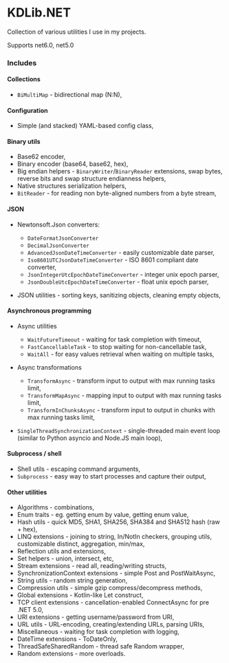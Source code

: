 KDLib.NET
======

Collection of various utilities I use in my projects.

Supports net6.0, net5.0

### Includes

#### Collections

* `BiMultiMap` - bidirectional map (N:N),

#### Configuration

* Simple (and stacked) YAML-based config class,

#### Binary utils

* Base62 encoder,
* Binary encoder (base64, base62, hex),
* Big endian helpers - `BinaryWriter`/`BinaryReader` extensions, swap bytes, reverse bits and swap structure endianness helpers,
* Native structures serialization helpers,
* `BitReader` - for reading non byte-aligned numbers from a byte stream,

#### JSON

* Newtonsoft.Json converters:
  * `DateFormatJsonConverter`
  * `DecimalJsonConverter`
  * `AdvancedJsonDateTimeConverter` - easily customizable date parser,
  * `Iso8601UTCJsonDateTimeConverter` - ISO 8601 compliant date converter,
  * `JsonIntegerUtcEpochDateTimeConverter` - integer unix epoch parser,
  * `JsonDoubleUtcEpochDateTimeConverter` - float unix epoch parser,


* JSON utilities - sorting keys, sanitizing objects, cleaning empty objects,

#### Asynchronous programming

* Async utilities
  * `WaitFutureTimeout` - waiting for task completion with timeout,
  * `FastCancellableTask` - to stop waiting for non-cancellable task,
  * `WaitAll` - for easy values retrieval when waiting on multiple tasks,


* Async transformations
  * `TransformAsync` - transform input to output with max running tasks limit,
  * `TransformMapAsync` - mapping input to output with max running tasks limit,
  * `TransformInChunksAsync` - transform input to output in chunks with max running tasks limit,


* `SingleThreadSynchronizationContext` - single-threaded main event loop (similar to Python asyncio and Node.JS main loop),

#### Subprocess / shell

* Shell utils - escaping command arguments,
* `Subprocess` - easy way to start processes and capture their output,

#### Other utilities

* Algorithms - combinations,
* Enum traits - eg. getting enum by value, getting enum value,
* Hash utils - quick MD5, SHA1, SHA256, SHA384 and SHA512 hash (raw + hex),
* LINQ extensions - joining to string, In/NotIn checkers, grouping utils, customizable distinct, aggregation, min/max,
* Reflection utils and extensions,
* Set helpers - union, intersect, etc,
* Stream extensions - read all, reading/writing structs,
* SynchronizationContext extensions - simple Post and PostWaitAsync,
* String utils - random string generation,
* Compression utils - simple gzip compress/decompress methods,
* Global extensions - Kotlin-like Let construct,
* TCP client extensions - cancellation-enabled ConnectAsync for pre .NET 5.0,
* URI extensions - getting username/password from URI,
* URL utils - URL-encoding, creating/extending URLs, parsing URIs,
* Miscellaneous - waiting for task completion with logging,
* DateTime extensions - ToDateOnly,
* ThreadSafeSharedRandom - thread safe Random wrapper,
* Random extensions - more overloads.